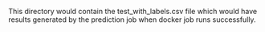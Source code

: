 This directory would contain the test_with_labels.csv file which would have results generated by the prediction job when docker job runs successfully.
